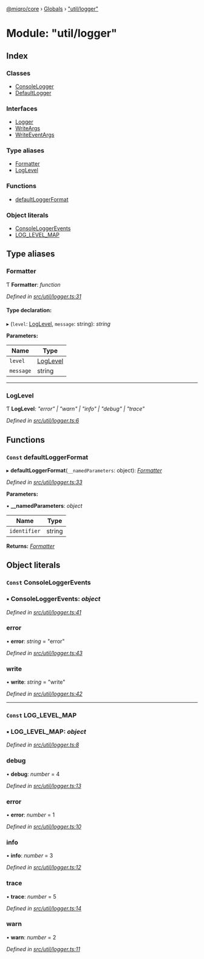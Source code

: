 [@miqro/core](../README.md) › [Globals](../globals.md) › ["util/logger"](_util_logger_.md)

# Module: "util/logger"

## Index

### Classes

* [ConsoleLogger](../classes/_util_logger_.consolelogger.md)
* [DefaultLogger](../classes/_util_logger_.defaultlogger.md)

### Interfaces

* [Logger](../interfaces/_util_logger_.logger.md)
* [WriteArgs](../interfaces/_util_logger_.writeargs.md)
* [WriteEventArgs](../interfaces/_util_logger_.writeeventargs.md)

### Type aliases

* [Formatter](_util_logger_.md#formatter)
* [LogLevel](_util_logger_.md#loglevel)

### Functions

* [defaultLoggerFormat](_util_logger_.md#const-defaultloggerformat)

### Object literals

* [ConsoleLoggerEvents](_util_logger_.md#const-consoleloggerevents)
* [LOG_LEVEL_MAP](_util_logger_.md#const-log_level_map)

## Type aliases

###  Formatter

Ƭ **Formatter**: *function*

*Defined in [src/util/logger.ts:31](https://github.com/claukers/miqro-core/blob/f2fd61b/src/util/logger.ts#L31)*

#### Type declaration:

▸ (`level`: [LogLevel](_util_logger_.md#loglevel), `message`: string): *string*

**Parameters:**

Name | Type |
------ | ------ |
`level` | [LogLevel](_util_logger_.md#loglevel) |
`message` | string |

___

###  LogLevel

Ƭ **LogLevel**: *"error" | "warn" | "info" | "debug" | "trace"*

*Defined in [src/util/logger.ts:6](https://github.com/claukers/miqro-core/blob/f2fd61b/src/util/logger.ts#L6)*

## Functions

### `Const` defaultLoggerFormat

▸ **defaultLoggerFormat**(`__namedParameters`: object): *[Formatter](_util_logger_.md#formatter)*

*Defined in [src/util/logger.ts:33](https://github.com/claukers/miqro-core/blob/f2fd61b/src/util/logger.ts#L33)*

**Parameters:**

▪ **__namedParameters**: *object*

Name | Type |
------ | ------ |
`identifier` | string |

**Returns:** *[Formatter](_util_logger_.md#formatter)*

## Object literals

### `Const` ConsoleLoggerEvents

### ▪ **ConsoleLoggerEvents**: *object*

*Defined in [src/util/logger.ts:41](https://github.com/claukers/miqro-core/blob/f2fd61b/src/util/logger.ts#L41)*

###  error

• **error**: *string* = "error"

*Defined in [src/util/logger.ts:43](https://github.com/claukers/miqro-core/blob/f2fd61b/src/util/logger.ts#L43)*

###  write

• **write**: *string* = "write"

*Defined in [src/util/logger.ts:42](https://github.com/claukers/miqro-core/blob/f2fd61b/src/util/logger.ts#L42)*

___

### `Const` LOG_LEVEL_MAP

### ▪ **LOG_LEVEL_MAP**: *object*

*Defined in [src/util/logger.ts:8](https://github.com/claukers/miqro-core/blob/f2fd61b/src/util/logger.ts#L8)*

###  debug

• **debug**: *number* = 4

*Defined in [src/util/logger.ts:13](https://github.com/claukers/miqro-core/blob/f2fd61b/src/util/logger.ts#L13)*

###  error

• **error**: *number* = 1

*Defined in [src/util/logger.ts:10](https://github.com/claukers/miqro-core/blob/f2fd61b/src/util/logger.ts#L10)*

###  info

• **info**: *number* = 3

*Defined in [src/util/logger.ts:12](https://github.com/claukers/miqro-core/blob/f2fd61b/src/util/logger.ts#L12)*

###  trace

• **trace**: *number* = 5

*Defined in [src/util/logger.ts:14](https://github.com/claukers/miqro-core/blob/f2fd61b/src/util/logger.ts#L14)*

###  warn

• **warn**: *number* = 2

*Defined in [src/util/logger.ts:11](https://github.com/claukers/miqro-core/blob/f2fd61b/src/util/logger.ts#L11)*
